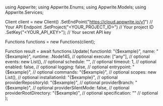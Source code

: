 using Appwrite;
using Appwrite.Enums;
using Appwrite.Models;
using Appwrite.Services;

Client client = new Client()
    .SetEndPoint("https://cloud.appwrite.io/v1") // Your API Endpoint
    .SetProject("<YOUR_PROJECT_ID>") // Your project ID
    .SetKey("<YOUR_API_KEY>"); // Your secret API key

Functions functions = new Functions(client);

Function result = await functions.Update(
    functionId: "{$example}",
    name: "{$example}",
    runtime: .Node145, // optional
    execute: ["any"], // optional
    events: new List<string>(), // optional
    schedule: "", // optional
    timeout: 1, // optional
    enabled: false, // optional
    logging: false, // optional
    entrypoint: "{$example}", // optional
    commands: "{$example}", // optional
    scopes: new List<string>(), // optional
    installationId: "{$example}", // optional
    providerRepositoryId: "{$example}", // optional
    providerBranch: "{$example}", // optional
    providerSilentMode: false, // optional
    providerRootDirectory: "{$example}", // optional
    specification: "" // optional
);